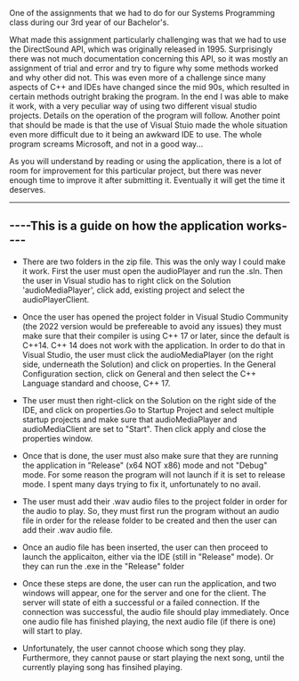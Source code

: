 One of the assignments that we had to do for our Systems Programming class during our 3rd year of our Bachelor's.

What made this assignment particularly challenging was that we had to use the DirectSound API, which was originally 
released in 1995. Surprisingly there was not much documentation concerning this API, so it was mostly an assignment 
of trial and error and try to figure why some methods worked and why other did not. This was even more of a challenge since many
aspects of C++ and IDEs have changed since the mid 90s, which resulted in certain methods outright braking the program.
In the end I was able to make it work, with a very peculiar way of using two different visual studio projects. Details on the operation
of the program will follow. 
Another point that should be made is that the use of Visual Stuio made the whole situation even more difficult
due to it being an awkward IDE to use. The whole program screams Microsoft, and not in a good way...

As you will understand by reading or using the application, there is a lot of room for improvement for this particular project, but
there was never enough time to improve it after submitting it. Eventually it will get the time it deserves.

----------------------------------------------------
----This is a guide on how the application works----
----------------------------------------------------

- There are two folders in the zip file. This was the only way I could make it work. First the user must open the audioPlayer and run the .sln. Then the user
in Visual studio has to right click on the Solution 'audioMediaPlayer', click add, existing project and select the audioPlayerClient.


- Once the user has opened the project folder in Visual Studio Community (the 2022 version would be prefereable to avoid any issues) they must make sure
that their compiler is using C++ 17 or later, since the default is C++14. C++ 14 does not work with the application. In order to do that in Visual Studio, the user 
must click the audioMediaPlayer (on the right side, underneath the Solution) and click on properties. In the General Configuration section, click on General
and then select the C++ Language standard and choose, C++ 17.

- The user must then right-click on the Solution on the right side of the IDE, and click on properties.Go to Startup Project and select multiple startup projects and make sure that
audioMediaPlayer and audioMediaClient are set to "Start". Then click apply and close the properties window.

- Once that is done, the user must also make sure that they are running the application in "Release" (x64 NOT x86) mode and not "Debug" mode. For some reason
the program will not launch if it is set to release mode. I spent many days trying to fix it, unfortunately to no avail.

- The user must add their .wav audio files to the project folder in order for the audio to play. So, they must first run the program without an audio file in order for the 
release folder to be created and then the user can add their .wav audio file.

- Once an audio file has been inserted, the user can then proceed to launch the applicaiton, either via the IDE (still in "Release" mode). Or they can run the
.exe in the "Release" folder

- Once these steps are done, the user can run the application, and two windows will appear, one for the server and one for the client. The server will state of eith a successful or a failed connection.
If the connection was successful, the audio file should play immediately. Once one audio file has finished playing, the next audio file (if there is one) will start to play.

- Unfortunately, the user cannot choose which song they play. Furthermore, they cannot pause or start playing the next song, until the currently playing song has finsihed playing.
